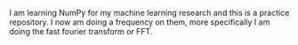 I am learning NumPy for my machine learning research and this is a practice repository. I now am doing a frequency on them, more specifically I am doing the fast fourier transform or FFT.
